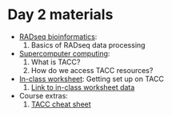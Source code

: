 # Day 2 materials

* [RADseq bioinformatics](https://github.com/eachambers/UNAMtraining/blob/main/Day2/2.1_RADseq_bioinformatics.pdf):
    1. Basics of RADseq data processing
* [Supercomputer computing]():
    1. What is TACC?
    2. How do we access TACC resources?
* [In-class worksheet](): Getting set up on TACC
    1. [Link to in-class worksheet data]()
* Course extras:
    1. [TACC cheat sheet](https://github.com/eachambers/UNAMtraining/blob/main/Day2/TACC_cheat_sheet.pdf)
